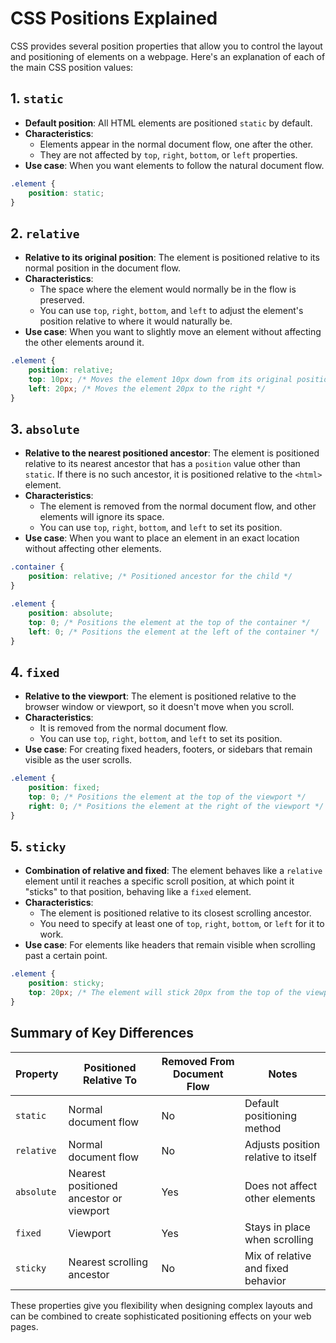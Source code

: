 
# CSS Positions Explained

CSS provides several position properties that allow you to control the layout and positioning of elements on a webpage. Here's an explanation of each of the main CSS position values:

## 1. `static`
- **Default position**: All HTML elements are positioned `static` by default.
- **Characteristics**:
  - Elements appear in the normal document flow, one after the other.
  - They are not affected by `top`, `right`, `bottom`, or `left` properties.
- **Use case**: When you want elements to follow the natural document flow.

```css
.element {
    position: static;
}
```

## 2. `relative`
- **Relative to its original position**: The element is positioned relative to its normal position in the document flow.
- **Characteristics**:
  - The space where the element would normally be in the flow is preserved.
  - You can use `top`, `right`, `bottom`, and `left` to adjust the element's position relative to where it would naturally be.
- **Use case**: When you want to slightly move an element without affecting the other elements around it.

```css
.element {
    position: relative;
    top: 10px; /* Moves the element 10px down from its original position */
    left: 20px; /* Moves the element 20px to the right */
}
```

## 3. `absolute`
- **Relative to the nearest positioned ancestor**: The element is positioned relative to its nearest ancestor that has a `position` value other than `static`. If there is no such ancestor, it is positioned relative to the `<html>` element.
- **Characteristics**:
  - The element is removed from the normal document flow, and other elements will ignore its space.
  - You can use `top`, `right`, `bottom`, and `left` to set its position.
- **Use case**: When you want to place an element in an exact location without affecting other elements.

```css
.container {
    position: relative; /* Positioned ancestor for the child */
}

.element {
    position: absolute;
    top: 0; /* Positions the element at the top of the container */
    left: 0; /* Positions the element at the left of the container */
}
```

## 4. `fixed`
- **Relative to the viewport**: The element is positioned relative to the browser window or viewport, so it doesn't move when you scroll.
- **Characteristics**:
  - It is removed from the normal document flow.
  - You can use `top`, `right`, `bottom`, and `left` to set its position.
- **Use case**: For creating fixed headers, footers, or sidebars that remain visible as the user scrolls.

```css
.element {
    position: fixed;
    top: 0; /* Positions the element at the top of the viewport */
    right: 0; /* Positions the element at the right of the viewport */
}
```

## 5. `sticky`
- **Combination of relative and fixed**: The element behaves like a `relative` element until it reaches a specific scroll position, at which point it "sticks" to that position, behaving like a `fixed` element.
- **Characteristics**:
  - The element is positioned relative to its closest scrolling ancestor.
  - You need to specify at least one of `top`, `right`, `bottom`, or `left` for it to work.
- **Use case**: For elements like headers that remain visible when scrolling past a certain point.

```css
.element {
    position: sticky;
    top: 20px; /* The element will stick 20px from the top of the viewport */
}
```

## Summary of Key Differences

| Property  | Positioned Relative To                 | Removed From Document Flow | Notes                               |
|-----------|---------------------------------------|----------------------------|-------------------------------------|
| `static`  | Normal document flow                  | No                         | Default positioning method         |
| `relative`| Normal document flow                  | No                         | Adjusts position relative to itself|
| `absolute`| Nearest positioned ancestor or viewport| Yes                       | Does not affect other elements     |
| `fixed`   | Viewport                              | Yes                        | Stays in place when scrolling      |
| `sticky`  | Nearest scrolling ancestor            | No                         | Mix of relative and fixed behavior |

These properties give you flexibility when designing complex layouts and can be combined to create sophisticated positioning effects on your web pages.
